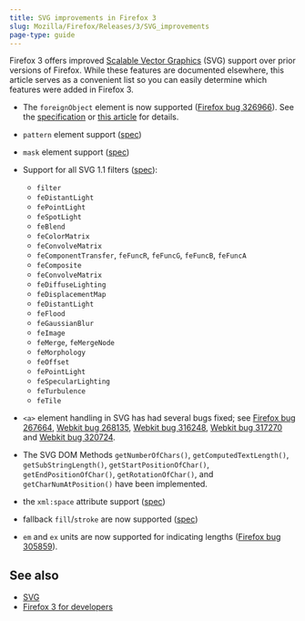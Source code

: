 ```yaml
---
title: SVG improvements in Firefox 3
slug: Mozilla/Firefox/Releases/3/SVG_improvements
page-type: guide
---
```




Firefox 3 offers improved [Scalable Vector Graphics](/Web/SVG) (SVG) support over prior versions of Firefox. While these features are documented elsewhere, this article serves as a convenient list so you can easily determine which features were added in Firefox 3.

- The `foreignObject` element is now supported ([Firefox bug 326966](https://bugzil.la/326966)). See the [specification](https://www.w3.org/TR/SVG11/extend.html#ForeignObjectElement) or [this article](https://robert.ocallahan.org/2006/06/future-is-now_20.html) for details.
- `pattern` element support ([spec](https://www.w3.org/TR/SVG11/pservers.html#PatternElement))
- `mask` element support ([spec](https://www.w3.org/TR/SVG11/masking.html#MaskElement))
- Support for all SVG 1.1 filters ([spec](https://www.w3.org/TR/SVG11/filters.html)):

  - `filter`
  - `feDistantLight`
  - `fePointLight`
  - `feSpotLight`
  - `feBlend`
  - `feColorMatrix`
  - `feConvolveMatrix`
  - `feComponentTransfer`, `feFuncR`, `feFuncG`, `feFuncB`, `feFuncA`
  - `feComposite`
  - `feConvolveMatrix`
  - `feDiffuseLighting`
  - `feDisplacementMap`
  - `feDistantLight`
  - `feFlood`
  - `feGaussianBlur`
  - `feImage`
  - `feMerge`, `feMergeNode`
  - `feMorphology`
  - `feOffset`
  - `fePointLight`
  - `feSpecularLighting`
  - `feTurbulence`
  - `feTile`

- `<a>` element handling in SVG has had several bugs fixed; see [Firefox bug 267664](https://bugzil.la/267664), [Webkit bug 268135](https://bugzil.la/268135), [Webkit bug 316248](https://bugzil.la/316248), [Webkit bug 317270](https://bugzil.la/317270) and [Webkit bug 320724](https://bugzil.la/320724).
- The SVG DOM Methods `getNumberOfChars()`, `getComputedTextLength()`, `getSubStringLength()`, `getStartPositionOfChar()`, `getEndPositionOfChar()`, `getRotationOfChar()`, and `getCharNumAtPosition()` have been implemented.
- the `xml:space` attribute support ([spec](https://www.w3.org/TR/SVG/text.html#WhiteSpace))
- fallback `fill`/`stroke` are now supported ([spec](https://www.w3.org/TR/SVG/painting.html#SpecifyingPaint))
- `em` and `ex` units are now supported for indicating lengths ([Firefox bug 305859](https://bugzil.la/305859)).

## See also

- [SVG](/Web/SVG)
- [Firefox 3 for developers](/Mozilla/Firefox/Releases/3)
